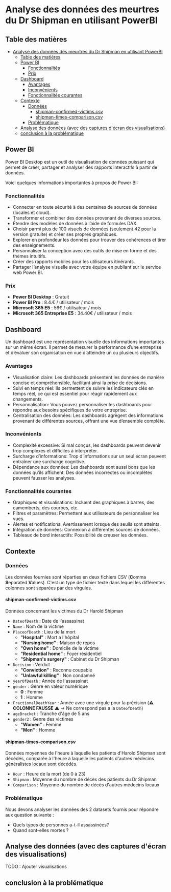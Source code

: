 # Analyse des données des meurtres du Dr Shipman en utilisant PowerBI

## Table des matières

- [Analyse des données des meurtres du Dr Shipman en utilisant PowerBI](#analyse-des-données-des-meurtres-du-dr-shipman-en-utilisant-powerbi)
  - [Table des matières](#table-des-matières)
  - [Power BI](#power-bi)
    - [Fonctionnalités](#fonctionnalités)
    - [Prix](#prix)
  - [Dashboard](#dashboard)
    - [Avantages](#avantages)
    - [Inconvénients](#inconvénients)
    - [Fonctionnalités courantes](#fonctionnalités-courantes)
  - [Contexte](#contexte)
    - [Données](#données)
      - [shipman-confirmed-victims.csv](#shipman-confirmed-victimscsv)
      - [shipman-times-comparison.csv](#shipman-times-comparisoncsv)
    - [Problématique](#problématique)
  - [Analyse des données (avec des captures d'écran des visualisations)](#analyse-des-données-avec-des-captures-décran-des-visualisations)
  - [conclusion à la problématique](#conclusion-à-la-problématique)

## Power BI

Power BI Desktop est un outil de visualisation de données puissant qui permet de créer, partager et analyser des rapports interactifs à partir de données.

Voici quelques informations importantes à propos de Power BI:
### Fonctionnalités
  - Connecter en toute sécurité à des centaines de sources de données (locales et cloud).
  - Transformer et combiner des données provenant de diverses sources.
  - Étendre des modèles de données à l’aide de formules DAX.
  - Choisir parmi plus de 100 visuels de données (seulement 42 pour la version gratuite) et créer ses propres graphiques.
  - Explorer en profondeur les données pour trouver des cohérences et tirer des enseignements.
  - Personnaliser la conception avec des outils de mise en forme et des thèmes intuitifs.
  - Créer des rapports mobiles pour les utilisateurs itinérants.
  - Partager l’analyse visuelle avec votre équipe en publiant sur le service web Power BI.
### Prix
  - **Power BI Desktop** : Gratuit
  - **Power BI Pro** : 8.4.€ / utilisateur / mois
  - **Microsoft 365 E5** : 56€ / utilisateur / mois
  - **Microsoft 365 Entreprise E5** : 34.40€ / utilisateur / mois

## Dashboard

Un dashboard est une représentation visuelle des informations importantes sur un même écran. Il permet de mesurer la performance d’une entreprise et d’évaluer son organisation en vue d’atteindre un ou plusieurs objectifs.

### Avantages
- Visualisation claire: Les dashboards présentent les données de manière concise et compréhensible, facilitant ainsi la prise de décisions.
- Suivi en temps réel: Ils permettent de suivre les indicateurs clés en temps réel, ce qui est essentiel pour réagir rapidement aux changements.
- Personnalisation: Vous pouvez personnaliser les dashboards pour répondre aux besoins spécifiques de votre entreprise.
- Centralisation des données: Les dashboards agrègent des informations provenant de différentes sources, offrant une vue d’ensemble complète.
  
### Inconvénients
- Complexité excessive: Si mal conçus, les dashboards peuvent devenir trop complexes et difficiles à interpréter.
- Surcharge d’informations: Trop d’informations sur un seul écran peuvent entraîner une surcharge cognitive.
- Dépendance aux données: Les dashboards sont aussi bons que les données qu’ils affichent. Des données incorrectes ou incomplètes peuvent fausser les analyses.
  
### Fonctionnalités courantes
- Graphiques et visualisations: Incluent des graphiques à barres, des camemberts, des courbes, etc.
- Filtres et paramètres: Permettent aux utilisateurs de personnaliser les vues.
- Alertes et notifications: Avertissement lorsque des seuils sont atteints.
- Intégration de données: Connexion à différentes sources de données.
- Tableaux de bord interactifs: Possibilité de creuser les données.

## Contexte

### Données
Les données fournies sont réparties en deux fichiers CSV (**C**omma **S**eparated **V**alues).
C'est un type de fichier texte dans lequel les différentes colonnes sont séparées par des virgules.

#### shipman-confirmed-victims.csv
Données concernant les victimes du Dr Harold Shipman
- `DateofDeath` : Date de l'assassinat
- `Name` : Nom de la victime
- `PlaceofDeath` : Lieu de la mort
  - **"Hospital"** : Mort a l'hôpital
  - **"Nursing home"** : Maison de repos
  - **"Own home"** : Domicile de la victime
  - **"Residential home"** : Foyer résidentiel
  - **"Shipman's surgery"** : Cabinet du Dr Shipman
- `Decision` : Verdict
  - **"Conviction"** : Reconnu coupable
  - **"Unlawful killing"** : Non condamné
- `yearOfDeath` : Année de l'assassinat
- `gender` : Genre en valeur numérique
  - **0** : Femme
  - **1** : Homme
- `FractionalDeathYear` : Année avec une virgule pour la précision (⚠️ **COLONNE FAUSSE** ⚠️ -> Ne correspond pas a la `DateofDeath`)
- `ageBracket` : Tranche d'âge de 5 ans
- `gender2` : Genre des victimes
  - **"Women"** : Femme
  - **"Men"** : Homme

#### shipman-times-comparison.csv
Données moyennes de l'heure à laquelle les patients d'Harold Shipman sont décédés, comparée à l'heure à laquelle les patients d'autres médecins généralistes locaux sont décédés.
- `Hour` : Heure de la mort (de 0 à 23)
- `Shipman` : Moyenne du nombre de décès des patients du Dr Shipman
- `Comparison` : Moyenne du nombre de décès d'autres médecins locaux

### Problématique

Nous devons analyser les données des 2 datasets fournis pour répondre aux question suivante :

- Quels types de personnes a-t-il assassinées?
- Quand sont-elles mortes ? 

## Analyse des données (avec des captures d'écran des visualisations)

TODO : Ajouter visualisations

## conclusion à la problématique